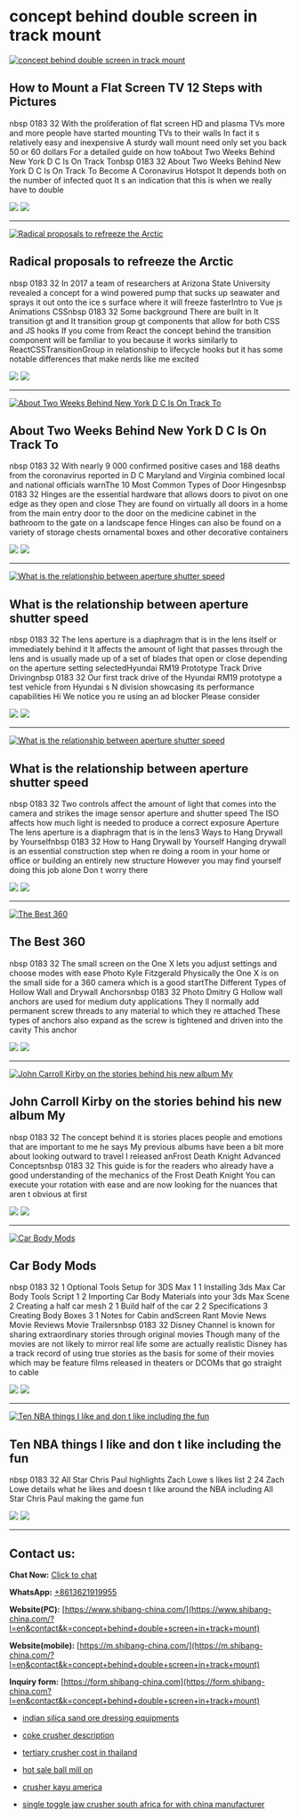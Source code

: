 # concept behind double screen in track mount

<a href="https://swt.shibang-china.com/?l=en&img&k=concept+behind+double+screen+in+track+mount" target="_blank">![concept behind double screen in track mount](http://static.shibang-china.com/all-800x300/42.jpg)</a>

## How to Mount a Flat Screen TV 12 Steps with Pictures
nbsp 0183 32 With the proliferation of flat screen HD and plasma TVs more and more people have started mounting TVs to their walls In fact it s relatively easy and inexpensive A sturdy wall mount need only set you back 50 or 60 dollars For a detailed guide on how toAbout Two Weeks Behind New York D C Is On Track Tonbsp 0183 32 About Two Weeks Behind New York D C Is On Track To Become A Coronavirus Hotspot It depends both on the number of infected quot It s an indication that this is when we really have to double


<a href="https://whatsapp.shibangsoft.com/WhatsApp.php" target="_blank" title="WhatsApp">![](http://static.shibang-china.com/icon/whatsapp.png)</a> <a href="https://swt.shibang-china.com/?l=en&icon&k=concept+behind+double+screen+in+track+mount" target="_blank">![](http://static.shibang-china.com/icon/chat-en.png)</a>

---

<a href="https://swt.shibang-china.com/?l=en&img&k=concept+behind+double+screen+in+track+mount" target="_blank">![Radical proposals to refreeze the Arctic](http://static.shibang-china.com/all-800x300/1468.jpg)</a>

## Radical proposals to refreeze the Arctic
nbsp 0183 32 In 2017 a team of researchers at Arizona State University revealed a concept for a wind powered pump that sucks up seawater and sprays it out onto the ice s surface where it will freeze fasterIntro to Vue js Animations CSSnbsp 0183 32 Some background There are built in lt transition gt and lt transition group gt components that allow for both CSS and JS hooks If you come from React the concept behind the transition component will be familiar to you because it works similarly to ReactCSSTransitionGroup in relationship to lifecycle hooks but it has some notable differences that make nerds like me excited


<a href="https://whatsapp.shibangsoft.com/WhatsApp.php" target="_blank" title="WhatsApp">![](http://static.shibang-china.com/icon/whatsapp.png)</a> <a href="https://swt.shibang-china.com/?l=en&icon&k=concept+behind+double+screen+in+track+mount" target="_blank">![](http://static.shibang-china.com/icon/chat-en.png)</a>

---

<a href="https://swt.shibang-china.com/?l=en&img&k=concept+behind+double+screen+in+track+mount" target="_blank">![About Two Weeks Behind New York D C Is On Track To](http://static.shibang-china.com/all-800x300/396.jpg)</a>

## About Two Weeks Behind New York D C Is On Track To
nbsp 0183 32 With nearly 9 000 confirmed positive cases and 188 deaths from the coronavirus reported in D C Maryland and Virginia combined local and national officials warnThe 10 Most Common Types of Door Hingesnbsp 0183 32 Hinges are the essential hardware that allows doors to pivot on one edge as they open and close They are found on virtually all doors in a home from the main entry door to the door on the medicine cabinet in the bathroom to the gate on a landscape fence Hinges can also be found on a variety of storage chests ornamental boxes and other decorative containers


<a href="https://whatsapp.shibangsoft.com/WhatsApp.php" target="_blank" title="WhatsApp">![](http://static.shibang-china.com/icon/whatsapp.png)</a> <a href="https://swt.shibang-china.com/?l=en&icon&k=concept+behind+double+screen+in+track+mount" target="_blank">![](http://static.shibang-china.com/icon/chat-en.png)</a>

---

<a href="https://swt.shibang-china.com/?l=en&img&k=concept+behind+double+screen+in+track+mount" target="_blank">![What is the relationship between aperture shutter speed](http://static.shibang-china.com/all-800x300/515.jpg)</a>

## What is the relationship between aperture shutter speed
nbsp 0183 32 The lens aperture is a diaphragm that is in the lens itself or immediately behind it It affects the amount of light that passes through the lens and is usually made up of a set of blades that open or close depending on the aperture setting selectedHyundai RM19 Prototype Track Drive Drivingnbsp 0183 32 Our first track drive of the Hyundai RM19 prototype a test vehicle from Hyundai s N division showcasing its performance capabilities Hi We notice you re using an ad blocker Please consider


<a href="https://whatsapp.shibangsoft.com/WhatsApp.php" target="_blank" title="WhatsApp">![](http://static.shibang-china.com/icon/whatsapp.png)</a> <a href="https://swt.shibang-china.com/?l=en&icon&k=concept+behind+double+screen+in+track+mount" target="_blank">![](http://static.shibang-china.com/icon/chat-en.png)</a>

---

<a href="https://swt.shibang-china.com/?l=en&img&k=concept+behind+double+screen+in+track+mount" target="_blank">![What is the relationship between aperture shutter speed](http://static.shibang-china.com/all-800x300/98.jpg)</a>

## What is the relationship between aperture shutter speed
nbsp 0183 32 Two controls affect the amount of light that comes into the camera and strikes the image sensor aperture and shutter speed The ISO affects how much light is needed to produce a correct exposure Aperture The lens aperture is a diaphragm that is in the lens3 Ways to Hang Drywall by Yourselfnbsp 0183 32 How to Hang Drywall by Yourself Hanging drywall is an essential construction step when re doing a room in your home or office or building an entirely new structure However you may find yourself doing this job alone Don t worry there


<a href="https://whatsapp.shibangsoft.com/WhatsApp.php" target="_blank" title="WhatsApp">![](http://static.shibang-china.com/icon/whatsapp.png)</a> <a href="https://swt.shibang-china.com/?l=en&icon&k=concept+behind+double+screen+in+track+mount" target="_blank">![](http://static.shibang-china.com/icon/chat-en.png)</a>

---

<a href="https://swt.shibang-china.com/?l=en&img&k=concept+behind+double+screen+in+track+mount" target="_blank">![The Best 360](http://static.shibang-china.com/all-800x300/422.jpg)</a>

## The Best 360
nbsp 0183 32 The small screen on the One X lets you adjust settings and choose modes with ease Photo Kyle Fitzgerald Physically the One X is on the small side for a 360 camera which is a good startThe Different Types of Hollow Wall and Drywall Anchorsnbsp 0183 32 Photo Dmitry G Hollow wall anchors are used for medium duty applications They ll normally add permanent screw threads to any material to which they re attached These types of anchors also expand as the screw is tightened and driven into the cavity This anchor


<a href="https://whatsapp.shibangsoft.com/WhatsApp.php" target="_blank" title="WhatsApp">![](http://static.shibang-china.com/icon/whatsapp.png)</a> <a href="https://swt.shibang-china.com/?l=en&icon&k=concept+behind+double+screen+in+track+mount" target="_blank">![](http://static.shibang-china.com/icon/chat-en.png)</a>

---

<a href="https://swt.shibang-china.com/?l=en&img&k=concept+behind+double+screen+in+track+mount" target="_blank">![John Carroll Kirby on the stories behind his new album My](http://static.shibang-china.com/all-800x300/1331.jpg)</a>

## John Carroll Kirby on the stories behind his new album My
nbsp 0183 32 The concept behind it is stories places people and emotions that are important to me he says My previous albums have been a bit more about looking outward to travel I released anFrost Death Knight Advanced Conceptsnbsp 0183 32 This guide is for the readers who already have a good understanding of the mechanics of the Frost Death Knight You can execute your rotation with ease and are now looking for the nuances that aren t obvious at first


<a href="https://whatsapp.shibangsoft.com/WhatsApp.php" target="_blank" title="WhatsApp">![](http://static.shibang-china.com/icon/whatsapp.png)</a> <a href="https://swt.shibang-china.com/?l=en&icon&k=concept+behind+double+screen+in+track+mount" target="_blank">![](http://static.shibang-china.com/icon/chat-en.png)</a>

---

<a href="https://swt.shibang-china.com/?l=en&img&k=concept+behind+double+screen+in+track+mount" target="_blank">![Car Body Mods](http://static.shibang-china.com/all-800x300/1525.jpg)</a>

## Car Body Mods
nbsp 0183 32 1 Optional Tools Setup for 3DS Max 1 1 Installing 3ds Max Car Body Tools Script 1 2 Importing Car Body Materials into your 3ds Max Scene 2 Creating a half car mesh 2 1 Build half of the car 2 2 Specifications 3 Creating Body Boxes 3 1 Notes for Cabin andScreen Rant Movie News Movie Reviews Movie Trailersnbsp 0183 32 Disney Channel is known for sharing extraordinary stories through original movies Though many of the movies are not likely to mirror real life some are actually realistic Disney has a track record of using true stories as the basis for some of their movies which may be feature films released in theaters or DCOMs that go straight to cable


<a href="https://whatsapp.shibangsoft.com/WhatsApp.php" target="_blank" title="WhatsApp">![](http://static.shibang-china.com/icon/whatsapp.png)</a> <a href="https://swt.shibang-china.com/?l=en&icon&k=concept+behind+double+screen+in+track+mount" target="_blank">![](http://static.shibang-china.com/icon/chat-en.png)</a>

---

<a href="https://swt.shibang-china.com/?l=en&img&k=concept+behind+double+screen+in+track+mount" target="_blank">![Ten NBA things I like and don t like including the fun](http://static.shibang-china.com/all-800x300/419.jpg)</a>

## Ten NBA things I like and don t like including the fun
nbsp 0183 32 All Star Chris Paul highlights Zach Lowe s likes list 2 24 Zach Lowe details what he likes and doesn t like around the NBA including All Star Chris Paul making the game fun

<a href="https://whatsapp.shibangsoft.com/WhatsApp.php" target="_blank" title="WhatsApp">![](http://static.shibang-china.com/icon/whatsapp.png)</a> <a href="https://swt.shibang-china.com/?l=en&icon&k=concept+behind+double+screen+in+track+mount" target="_blank">![](http://static.shibang-china.com/icon/chat-en.png)</a>

---
## Contact us:

**Chat Now:** [Click to chat](https://swt.shibang-china.com?l=en&contact&k=concept+behind+double+screen+in+track+mount)

**WhatsApp:**  [+8613621919955](https://whatsapp.shibangsoft.com/WhatsApp.php)

**Website(PC):** [https://www.shibang-china.com/](https://www.shibang-china.com/?l=en&contact&k=concept+behind+double+screen+in+track+mount)

**Website(mobile):** [https://m.shibang-china.com/](https://m.shibang-china.com/?l=en&contact&k=concept+behind+double+screen+in+track+mount)

**Inquiry form:** [https://form.shibang-china.com](https://form.shibang-china.com?l=en&contact&k=concept+behind+double+screen+in+track+mount)

* [indian silica sand ore dressing equipments](../161/indian%20silica%20sand%20ore%20dressing%20equipments.md)

* [coke crusher description](../170/coke%20crusher%20description.md)

* [tertiary crusher cost in thailand](../165/tertiary%20crusher%20cost%20in%20thailand.md)

* [hot sale ball mill on](../162/hot%20sale%20ball%20mill%20on.md)

* [crusher kayu america](../170/crusher%20kayu%20america.md)

* [single toggle jaw crusher south africa for with china manufacturer](../167/single%20toggle%20jaw%20crusher%20south%20africa%20for%20with%20china%20manufacturer.md)